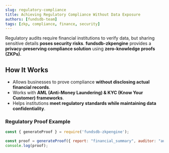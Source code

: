 ```yaml
---
slug: regulatory-compliance
title: Achieving Regulatory Compliance Without Data Exposure
authors: [fundsdb-team]
tags: [zkp, compliance, finance, security]
---
```


Regulatory audits require financial institutions to verify data, but sharing sensitive details **poses security risks**. **fundsdb-zkpengine** provides a **privacy-preserving compliance solution** using **zero-knowledge proofs (ZKPs)**.  

<!-- truncate -->

## **How It Works**  

- Allows businesses to prove compliance **without disclosing actual financial records**.  
- Works with **AML (Anti-Money Laundering) & KYC (Know Your Customer) frameworks**.  
- Helps institutions **meet regulatory standards while maintaining data confidentiality**.  

### **Regulatory Proof Example**  

```js
const { generateProof } = require('fundsdb-zkpengine');

const proof = generateProof({ report: "financial_summary", auditor: "authority_id" });
console.log(proof);